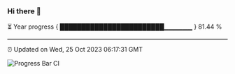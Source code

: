 ### Hi there 👋

⏳ Year progress { ████████████████████████▁▁▁▁▁▁ } 81.44 %

---

⏰ Updated on Wed, 25 Oct 2023 06:17:31 GMT

![Progress Bar CI](https://github.com/liununu/liununu/workflows/Progress%20Bar%20CI/badge.svg)
